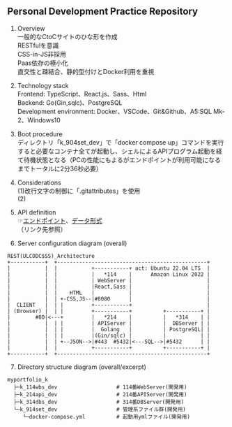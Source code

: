 ## Personal Development Practice Repository
1. Overview  
一般的なCtoCサイトのひな形を作成  
RESTfulを意識  
CSS-in-JS非採用  
Paas依存の極小化  
直交性と疎結合、静的型付けとDocker利用を重視  

2. Technology stack  
Frontend: TypeScript、React.js、Sass、Html  
Backend: Go(Gin,sqlc)、PostgreSQL  
Development environment: Docker、VSCode、Git&Github、A5:SQL Mk-2、Windows10  

3. Boot procedure  
ディレクトリ「k_904set_dev」で「docker compose up」コマンドを実行すると必要なコンテナ全てが起動し、シェルによるAPIプログラム起動を経て待機状態となる（PCの性能にもよるがエンドポイントが利用可能になるまでトータルに2分36秒必要）  

4. Considerations  
(1)改行文字の制御に「.gitattributes」を使用  
(2)  

5. API definition  
☞[エンドポイント](/k_214api_dev/README.md)、[データ形式](/k_214api_dev/README.md)  
（リンク先参照）  

6. Server configuration diagram (overall)  
```
REST(ULCODC$SS)_Architecture
+-----------+  +------------------------------------------------+
|           |  |           +-----------+ act: Ubuntu 22.04 LTS  |
|           |  |           |   *114    |      Amazon Linux 2022 |
|           |  |           | WebServer |                        |
|           |  |           |React,Sass |                        |
|           |  |    HTML   |           |                        |
|           |  | +-CSS,JS--|#8080      |                        |
|  CLIENT   |  | |         +-----------+                        |
| (Browser) |  | |         +-----------+          +-----------+ |
|        #80|<---+         |   *214    |          |   *314    | |
|           |  | |         | APIServer |          |  DBServer | |
|           |  | |         |  Golang   |          | PostgreSQL| |
|           |  | |         |(Gin/sqlc) |          |           | |
|           |  | +--JSON-->|#443  #5432|<---SQL-->|#5432      | |
|           |  |           +-----------+          +-----------+ |
+-----------+  +------------------------------------------------+
```
7. Directory structure diagram (overall/excerpt)  
```
myportfolio_k
  ├─k_114wbs_dev                   # 114番WebServer(開発用)
  ├─k_214api_dev                   # 214番APIServer(開発用)
  ├─k_314dbs_dev                   # 314番DBServer(開発用)
  └─k_914set_dev                   # 管理系ファイル群(開発用)
     └─docker-compose.yml          # 起動用ymlファイル(開発用)
```
